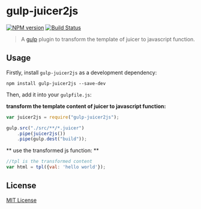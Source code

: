 # gulp-juicer2js

[![NPM version](https://img.shields.io/npm/v/gulp-juicer2js.svg?style=flat)](https://www.npmjs.com/package/gulp-juicer2js)
[![Build Status](https://secure.travis-ci.org/Dijason/gulp-juicer2js.svg?branch=master)](http://travis-ci.org/Dijason/gulp-juicer2js)

> A [gulp](https://github.com/gulpjs/gulp) plugin to transform the template of juicer to javascript function.

## Usage

Firstly, install `gulp-juicer2js` as a development dependency:

```shell
npm install gulp-juicer2js --save-dev
```

Then, add it into your `gulpfile.js`:

**transform the template content of juicer to javascript function:**

```javascript
var juicer2js = require("gulp-juicer2js");

gulp.src("./src/**/*.juicer")
    .pipe(juicer2js())
    .pipe(gulp.dest("build"));
```

** use the transformed js function: **
```javascript
//tpl is the transformed content
var html = tpl({val: 'hello world'});
```

## License

[MIT License](http://en.wikipedia.org/wiki/MIT_License)